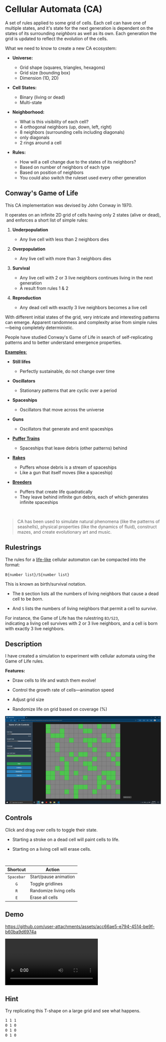 # Cellular Automata (CA)

A set of rules applied to some grid of cells. Each cell can have one of multiple states, and it's state for the next generation is dependent on the states of its surrounding _neighbors_ as well as its own. Each generation the grid is updated to reflect the evolution of the cells.

What we need to know to create a new CA ecosystem:

- __Universe:__
	- Grid shape (squares, triangles, hexagons)
	- Grid size (bounding box)
	- Dimension (1D, 2D)

- __Cell States:__
	- Binary (living or dead)
	- Multi-state

- __Neighborhood:__
	- What is this visibility of each cell?
	- 4 orthogonal neighbors (up, down, left, right)
	- 8 neighbors (surrounding cells including diagonals)
	- only diagonals
	- 2 rings around a cell

- __Rules:__
	- How will a cell change due to the states of its neighbors?
	- Based on number of neighbors of each type
	- Based on position of neighbors
	- You could also switch the ruleset used every other generation

## Conway's Game of Life

This CA implementation was devised by John Conway in 1970.

It operates on an infinite 2D grid of cells having only 2 states (alive or dead),  
&nbsp;and enforces a short list of simple rules:

1. __Underpopulation__
	- Any live cell with less than 2 neighbors dies

1. __Overpopulation__
	- Any live cell with more than 3 neighbors dies

1. __Survival__
	- Any live cell with 2 or 3 live neighbors continues living in the next generation
	- A result from rules 1 & 2

1. __Reproduction__
	- Any dead cell with exactly 3 live neighbors becomes a live cell


With different initial states of the grid, very intricate and interesting patterns can emerge.  Apparent randomness and complexity arise from simple rules—being completely deterministic.

People have studied Conway's Game of Life in search of self-replicating patterns and to better understand emergence properties.

[__Examples__:](https://en.wikipedia.org/wiki/Conway%27s_Game_of_Life#Examples_of_patterns)

- __Still lifes__
	- Perfectly sustainable, do not change over time

- __Oscillators__
	- Stationary patterns that are cyclic over a period

- __Spaceships__
	- Oscillators that move across the universe

- __Guns__
	- Oscillators that generate and emit spaceships

- [__Puffer Trains__](https://en.wikipedia.org/wiki/Puffer_train)
	- Spaceships that leave debris (other patterns) behind

- [__Rakes__](https://en.wikipedia.org/wiki/Rake_(cellular_automaton))
	- Puffers whose debris is a stream of spaceships
	- Like a gun that itself moves (like a spaceship)

- [__Breeders__](https://en.wikipedia.org/wiki/Breeder_(cellular_automaton))
	- Puffers that create life quadratically
	- They leave behind infinite gun debris, each of which generates infinite spaceships

<br>

> CA has been used to simulate natural phenomena (like the patterns of seashells), physical properties (like the dynamics of fluid), construct mazes, and create evolutionary art and music.

## Rulestrings

The rules for a [life-like](https://en.wikipedia.org/wiki/Life-like_cellular_automaton) cellular automaton can be compacted into the format:

`B{number list}/S{number list}`

This is known as birth/survival notation.

- The `B` section lists all the numbers of living neighbors that cause a dead cell to be _born_. 

- And `S` lists the numbers of living neighbors that permit a cell to _survive_.

For instance, the Game of Life has the rulestring `B3/S23`,  
indicating a living cell survives with 2 or 3 live neighbors, and a cell is born with exactly 3 live neighbors.

## Description
I have created a simulation to experiment with cellular automata using the Game of Life rules.

__Features:__

- Draw cells to life and watch them evolve!

- Control the growth rate of cells—animation speed

- Adjust grid size

- Randomize life on grid based on coverage (%)

![Screenshot](./images/screenshot-1.png)

## Controls

Click and drag over cells to toggle their state.

- Starting a stroke on a dead cell will paint cells to life.

- Starting on a living cell will erase cells.

<br>

| Shortcut    | Action                      |
|:-----------:|-----------------------------|
| `Spacebar`  | Start/pause animation       |
| `G`         | Toggle gridlines            |
| `R`         | Randomize living cells      |
| `E`         | Erase all cells             |

## Demo

https://github.com/user-attachments/assets/acc66ae5-e794-4514-be9f-b60ba9d6974a


![Video](./demos/plus-1-compressed.mp4)

## Hint

Try replicating this T-shape on a large grid and see what happens.

```
1 1 1
0 1 0
0 1 0
0 1 0
```

